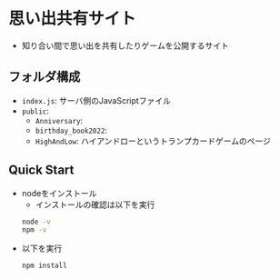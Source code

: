# 思い出共有サイト
- 知り合い間で思い出を共有したりゲームを公開するサイト

## フォルダ構成
- `index.js`: サーバ側のJavaScriptファイル
- `public`: 
  - `Anniversary`: 
  - `birthday_book2022`: 
  - `HighAndLow`: ハイアンドローというトランプカードゲームのページ

## Quick Start
- nodeをインストール
  - インストールの確認は以下を実行
  ```bash
  node -v
  npm -v
  ```
- 以下を実行
  ```bash
  npm install
  ```